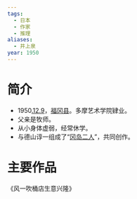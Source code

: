 ```yaml
---
tags:
  - 日本
  - 作家
  - 推理
aliases:
  - 井上泉
year: 1950
---
```

# 简介

- 1950[.12.9](2024-12-09.md)，[福冈县](福冈县.md)。多摩艺术学院肄业。
- 父亲是牧师。
- 从小身体虚弱，经常休学。
- 与德山谆一组成了“[冈岛二人](冈岛二人.md)”，共同创作。
# 主要作品

《风一吹桶店生意兴隆》